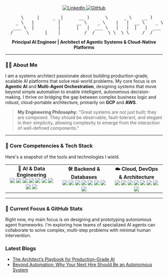 <div align="center">
  <a href="https://www.linkedin.com/in/alibaqbani" target="_blank">
    <img src="https://img.shields.io/badge/LinkedIn-0077B5?style=for-the-badge&logo=linkedin&logoColor=white" alt="LinkedIn"/>
  </a>
  <a href="https://github.com/alibaqbani" target="_blank">
    <img src="https://img.shields.io/badge/GitHub-181717?style=for-the-badge&logo=github&logoColor=white" alt="GitHub"/>
  </a>
</div>

<pre align="center">
      \     |     _ _|      __ )      \      _ \    __ )      \       \  | _ _| 
    _ \   |         |      __ \    _ \    |   |  __ \    _ \        \ |   |  
   ___ \  |         |      |   |  ___ \   |   |  |   |  ___ \    |\  |   |  
 _/    _\ _____| ___|     ____/ _/    _\ \__\_\ ____/ _/    _\ _| \_| ___| 
</pre>

<div align="center">
  <strong>Principal AI Engineer | Architect of Agentic Systems & Cloud-Native Platforms</strong>
</div>

---

### 👨‍💻 About Me

I am a systems architect passionate about building production-grade, scalable AI platforms that solve real-world problems. My core focus is on **Agentic AI** and **Multi-Agent Orchestration**, designing systems that move beyond simple automation to enable intelligent, autonomous decision-making. I thrive on bridging the gap between complex business logic and robust, cloud-portable architecture, primarily on **GCP** and **AWS**.

> **My Engineering Philosophy:** "Great systems are not just built; they are composed. They should be observable, fault-tolerant, and elegant in their simplicity, allowing complexity to emerge from the interaction of well-defined components."

---

### 🚀 Core Competencies & Tech Stack

Here's a snapshot of the tools and technologies I wield.

<table>
  <tr>
    <td valign="top" width="33%">
      <div align="center">
        <strong>🤖 AI & Data Engineering</strong>
      </div>
      <div align="center">
        <a href="#"><img src="https://img.shields.io/badge/Agentic_AI-000000?style=flat&logo=openai&logoColor=white" /></a>
        <a href="#"><img src="https://img.shields.io/badge/Genkit-4A90E2?style=flat" /></a>
        <a href="#"><img src="https://img.shields.io/badge/LangChain-8A2BE2?style=flat" /></a>
        <a href="#"><img src="https://img.shields.io/badge/RAG-D8BFD8?style=flat" /></a>
        <a href="#"><img src="https://img.shields.io/badge/Pinecone-0077B5?style=flat&logo=pinecone&logoColor=white" /></a>
        <a href="#"><img src="https://img.shields.io/badge/Weaviate-FF69B4?style=flat" /></a>
        <a href="#"><img src="https://img.shields.io/badge/n8n-32CD32?style=flat" /></a>
        <a href="#"><img src="https://img.shields.io/badge/BigQuery-4A90E2?style=flat&logo=google-cloud&logoColor=white" /></a>
        <a href="#"><img src="https://img.shields.io/badge/SageMaker-FF9900?style=flat&logo=amazon-aws&logoColor=white" /></a>
      </div>
    </td>
    <td valign="top" width="33%">
      <div align="center">
        <strong>🛠️ Backend & Databases</strong>
      </div>
      <div align="center">
        <a href="#"><img src="https://img.shields.io/badge/.NET-512BD4?style=flat&logo=dotnet&logoColor=white" /></a>
        <a href="#"><img src="https://img.shields.io/badge/Python-3776AB?style=flat&logo=python&logoColor=white" /></a>
        <a href="#"><img src="https://img.shields.io/badge/Go-00ADD8?style=flat&logo=go&logoColor=white" /></a>
        <a href="#"><img src="https://img.shields.io/badge/Node.js-339933?style=flat&logo=node.js&logoColor=white" /></a>
        <a href="#"><img src="https://img.shields.io/badge/PostgreSQL-336791?style=flat&logo=postgresql&logoColor=white" /></a>
        <a href="#"><img src="https://img.shields.io/badge/MongoDB-47A248?style=flat&logo=mongodb&logoColor=white" /></a>
        <a href="#"><img src="https://img.shields.io/badge/Redis-DC382D?style=flat&logo=redis&logoColor=white" /></a>
        <a href="#"><img src="https://img.shields.io/badge/gRPC-009D57?style=flat" /></a>
      </div>
    </td>
    <td valign="top" width="33%">
      <div align="center">
        <strong>☁️ Cloud, DevOps & Architecture</strong>
      </div>
      <div align="center">
        <a href="#"><img src="https://img.shields.io/badge/GCP-4285F4?style=flat&logo=google-cloud&logoColor=white" /></a>
        <a href="#"><img src="https://img.shields.io/badge/AWS-232F3E?style=flat&logo=amazon-aws&logoColor=white" /></a>
        <a href="#"><img src="https://img.shields.io/badge/Docker-2496ED?style=flat&logo=docker&logoColor=white" /></a>
        <a href="#"><img src="https://img.shields.io/badge/Kubernetes-326CE5?style=flat&logo=kubernetes&logoColor=white" /></a>
        <a href="#"><img src="https://img.shields.io/badge/Terraform-7B42BC?style=flat&logo=terraform&logoColor=white" /></a>
        <a href="#"><img src="https://img.shields.io/badge/Microservices-F37626?style=flat" /></a>
        <a href="#"><img src="https://img.shields.io/badge/Event‑Driven-8B0000?style=flat" /></a>
        <a href="#"><img src="https://img.shields.io/badge/DDD-9370DB?style=flat" /></a>
      </div>
    </td>
  </tr>
</table>

---

### 🎯 Current Focus & GitHub Stats

Right now, my main focus is on designing and prototyping autonomous agent frameworks. I'm exploring how teams of specialized AI agents can collaborate to solve complex, multi-step problems with minimal human intervention.

### Latest Blogs
<!-- activity:START -->
- [The Architect’s Playbook for Production-Grade AI](https://medium.com/@alibaq/the-architects-playbook-for-production-grade-ai-07e81d554345?source=rss-65fc38efaf4f------2)
- [Beyond Automation: Why Your Next Hire Should Be an Autonomous System](https://medium.com/@alibaq/beyond-automation-why-your-next-hire-should-be-an-autonomous-system-4ebef9dc72a2?source=rss-65fc38efaf4f------2)
<!-- activity:END -->

<!-- <div align="center">

<img src="https://github-readme-stats-rho-one-13.vercel.app/api?username=alibaqbani&show_icons=true&theme=dracula&include_all_commits=true&count_private=true"/>

<img src="https://github-readme-stats-rho-one-13.vercel.app/api/top-langs/?username=alibaqbani&layout=compact&langs_count=8&theme=dracula"/>

</div> -->



